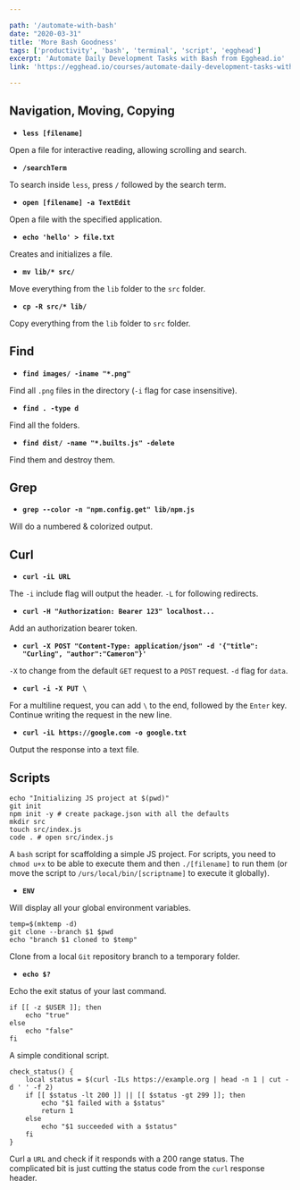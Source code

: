 ```yaml
---

path: '/automate-with-bash'
date: "2020-03-31"
title: 'More Bash Goodness'
tags: ['productivity', 'bash', 'terminal', 'script', 'egghead']
excerpt: 'Automate Daily Development Tasks with Bash from Egghead.io'
link: 'https://egghead.io/courses/automate-daily-development-tasks-with-bash'

---
```


## Navigation, Moving, Copying

- **`less [filename]`**

Open a file for interactive reading, allowing scrolling and search.

- **`/searchTerm`**

To search inside `less`, press `/` followed by the search term.

- **`open [filename] -a TextEdit`**

Open a file with the specified application.

- **`echo 'hello' > file.txt`**

Creates and initializes a file.

- **`mv lib/* src/`**

Move everything from the `lib` folder to the `src` folder.

- **`cp -R src/* lib/`**

Copy everything from the `lib` folder to `src` folder.

## Find

- **`find images/ -iname "*.png"`**

Find all `.png` files in the directory (`-i` flag for case insensitive).

- **`find . -type d`**

Find all the folders.

- **`find dist/ -name "*.builts.js" -delete`**

Find them and destroy them.

## Grep

- **`grep --color -n "npm.config.get" lib/npm.js`**

Will do a numbered & colorized output.

## Curl

- **`curl -iL URL`**

The `-i` include flag will output the header. `-L` for following redirects.

- **`curl -H "Authorization: Bearer 123" localhost...`**

Add an authorization bearer token.

- **`curl -X POST "Content-Type: application/json" -d '{"title": "Curling", "author":"Cameron"}' `**

`-X` to change from the default `GET` request to a `POST` request. `-d` flag for `data`.

- **`curl -i -X PUT \`**

For a multiline request, you can add `\` to the end, followed by the `Enter` key. Continue writing the request in the new line.

- **`curl -iL https://google.com -o google.txt`**

Output the response into a text file.

## Scripts
```
echo "Initializing JS project at $(pwd)"
git init
npm init -y # create package.json with all the defaults
mkdir src
touch src/index.js
code . # open src/index.js
```

A `bash` script for scaffolding a simple JS project. For scripts, you need to `chmod u+x` to be able to execute them and then `./[filename]` to run them (or move the script to `/urs/local/bin/[scriptname]` to execute it globally).

- **`ENV`**

Will display all your global environment variables.

```
temp=$(mktemp -d)
git clone --branch $1 $pwd
echo "branch $1 cloned to $temp"
```

Clone from a local `Git` repository branch to a temporary folder.

- **`echo $?`**

Echo the exit status of your last command.

```
if [[ -z $USER ]]; then
    echo "true"
else
    echo "false"
fi
```
A simple conditional script.

```
check_status() {
    local status = $(curl -ILs https://example.org | head -n 1 | cut -d ' ' -f 2)
    if [[ $status -lt 200 ]] || [[ $status -gt 299 ]]; then
        echo "$1 failed with a $status"
        return 1
    else
        echo "$1 succeeded with a $status"
    fi
}
```

Curl a `URL` and check if it responds with a 200 range status. The complicated bit is just cutting the status code from the `curl` response header.
